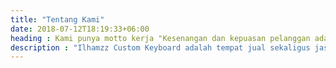 ```yaml
---
title: "Tentang Kami"
date: 2018-07-12T18:19:33+06:00
heading : Kami punya motto kerja "Kesenangan dan kepuasan pelanggan adalah yang utama dalam memajukan sebuah usaha".
description : "Ilhamzz Custom Keyboard adalah tempat jual sekaligus jasa custom keyboard. Kami mengutamakan estetika, originalitas, dan kualitas. Sesuai motto, kami percaya bahwa kesenangan dan kepuasan pelanggan adalah kunci dalam sebuah usaha. Makanya, kami selalu royal kepada pembeli/pelanggan, asal permintaannya tidak aneh-aneh" 
---
```

